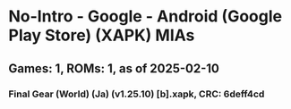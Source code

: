 # No-Intro - Google - Android (Google Play Store) (XAPK) MIAs
## Games: 1, ROMs: 1, as of 2025-02-10

### Final Gear (World) (Ja) (v1.25.10) [b].xapk, CRC: 6deff4cd
